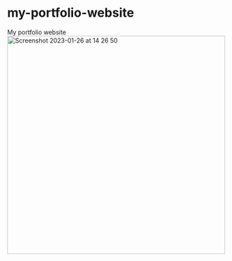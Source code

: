 # my-portfolio-website
My portfolio website
<img width="500" alt="Screenshot 2023-01-26 at 14 26 50" src="https://user-images.githubusercontent.com/30746679/214860989-4a9da888-96df-45e0-b88d-2848b5618154.png">
